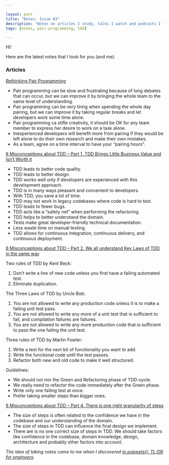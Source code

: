 ```yaml
---

layout: post
title: "Notes: Issue #3"
description: "Notes on articles I study, talks I watch and podcasts I listen."
tags: [notes, pair-programming, tdd]

---
```


Hi!

Here are the latest notes that I took for you (and me). 

### Articles

[Rethinking Pair Programming](https://codurance.com/2015/03/15/rethinking-pair-programming/)

* Pair programming can be slow and frustrating because of long debates that can occur, but we can improve it by bringing the whole team to the same level of understanding.
* Pair programming can be very tiring when spending the whole day pairing, but we can improve it by taking regular breaks and let developers work some time alone.
* Pair programming ca stifle creativity, it should be OK for any team member to express her desire to work on a task alone.
* Inexperienced developers will benefit more from pairing if they would be left alone to do their own research and make their own mistakes.
* As a team, agree on a time interval to have your “pairing hours”.

[6 Misconceptions about TDD – Part 1. TDD Brings Little Business Value and Isn’t Worth it](https://www.thedroidsonroids.com/blog/pros-of-tdd-test-driven-development-for-business)

* TDD leads to better code quality.
* TDD leads to better design.
* TDD works well only if developers are experienced with this development approach.
* TDD is in many ways pleasant and convenient to developers.
* With TDD, you save a lot of time.
* TDD may not work in legacy codebases where code is hard to test.
* TDD leads to fewer bugs.
* TDD acts like a “safety net” when performing the refactoring.
* TDD helps to better understand the domain.
* Tests make great developer-friendly technical documentation.
* Less waste time on manual testing.
* TDD allows for continuous integration, continuous delivery, and continuous deployment.

[6 Misconceptions about TDD – Part 2. We all understand Key Laws of TDD in the same way](https://www.thedroidsonroids.com/blog/key-laws-of-tdd)

Two rules of TDD by Kent Beck:

1. Don’t write a line of new code unless you first have a failing automated test.
1. Eliminate duplication.

The Three Laws of TDD by Uncle Bob:

1. You are not allowed to write any production code unless it is to make a failing unit test pass.
1. You are not allowed to write any more of a unit test that is sufficient to fail, and compilation failures are failures.
1. You are not allowed to write any more production code that is sufficient to pass the one failing the unit test.

Three rules of TDD by Martin Fowler:

1. Write a test for the next bit of functionality you want to add.
1. Write the functional code until the test passes.
1. Refactor both new and old code to make it well structured.

Guidelines:

* We should not mix the Green and Refactoring phase of TDD-cycle.
* We really need to refactor the code immediately after the Green phase.
* Write only one failing test at once.
* Prefer taking smaller steps than bigger ones.

[6 Misconceptions about TDD – Part 4. There is one right granularity of steps](https://www.thedroidsonroids.com/blog/6-misconceptions-about-tdd-part-4-steps-size)

* The size of steps is often related to the confidence we have in the codebase and our understanding of the domain.
* The size of steps in TDD can influence the final design we implement.
* There are is no one correct size of steps in TDD. We should take factors like confidence in the codebase, domain knowledge, design, architecture and probably other factors into account.

_The idea of ​​taking notes came to me when I discovered [in.snippets(): TL;DR for engineers](https://insnippets.appsmith.com/)._